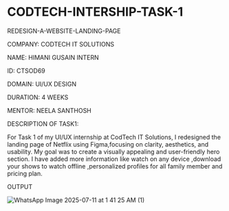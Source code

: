 # CODTECH-INTERSHIP-TASK-1

REDESIGN-A-WEBSITE-LANDING-PAGE

COMPANY: CODTECH IT SOLUTIONS

NAME: HIMANI GUSAIN INTERN

ID: CTSOD69

DOMAIN: UI/UX DESIGN

DURATION: 4 WEEKS 

MENTOR: NEELA SANTHOSH

DESCRIPTION OF TASK1:

For Task 1 of my UI/UX internship at CodTech IT Solutions, I redesigned the landing page of Netflix using Figma,focusing on clarity, aesthetics, and usability. My goal was to create a visually appealing and user-friendly hero section.
I have added more information like watch on any device ,download your shows to watch offline ,personalized profiles for all family member and pricing plan.

OUTPUT 

![WhatsApp Image 2025-07-11 at 1 41 25 AM (1)](https://github.com/user-attachments/assets/df1060bc-ff86-40f5-aef9-75b0cead05d0)


